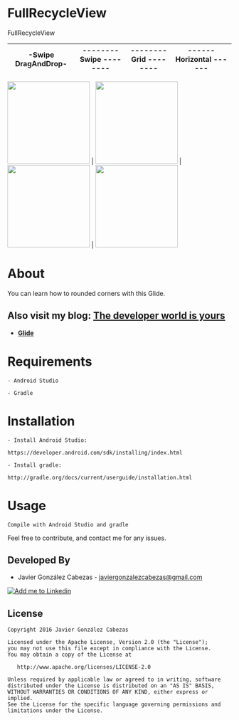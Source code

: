# FullRecycleView
FullRecycleView


-Swipe DragAndDrop-  |    -------- Swipe --------       |    -------- Grid --------       |   ------ Horizontal  ------  |
|:-:|:-:|:-:|:-:|
<img src="https://github.com/CabezasGonzalezJavier/FullRecycleView/blob/master/DragAndDrop.gif"  width="185px" />
|
<img src="https://github.com/CabezasGonzalezJavier/FullRecycleView/blob/master/Swipe.gif"  width="185px" />
|
<img src="https://github.com/CabezasGonzalezJavier/FullRecycleView/blob/master/Grid.gif"  width="185px" />
|
<img src="https://github.com/CabezasGonzalezJavier/FullRecycleView/blob/master/Horizontal.gif"  width="185px" />


# About
  You can learn how to rounded corners with this Glide.
  
  Also visit my blog: **[The developer world is yours](http://thedeveloperworldisyours.com)**
---------

 * **[Glide](https://github.com/bumptech/glide)**
 
 

# Requirements

    - Android Studio

    - Gradle


# Installation

    - Install Android Studio:

    https://developer.android.com/sdk/installing/index.html

    - Install gradle:

    http://gradle.org/docs/current/userguide/installation.html

# Usage
    Compile with Android Studio and gradle


Feel free to contribute, and contact me for any issues.

Developed By
------------
* Javier González Cabezas - <javiergonzalezcabezas@gmail.com>

<a href="https://es.linkedin.com/in/javier-gonz%C3%A1lez-cabezas-8b4b2231">
  <img alt="Add me to Linkedin" src="https://github.com/JorgeCastilloPrz/EasyMVP/blob/master/art/linkedin.png" />
</a>

License
-------

    Copyright 2016 Javier González Cabezas

    Licensed under the Apache License, Version 2.0 (the "License");
    you may not use this file except in compliance with the License.
    You may obtain a copy of the License at

       http://www.apache.org/licenses/LICENSE-2.0

    Unless required by applicable law or agreed to in writing, software
    distributed under the License is distributed on an "AS IS" BASIS,
    WITHOUT WARRANTIES OR CONDITIONS OF ANY KIND, either express or implied.
    See the License for the specific language governing permissions and
    limitations under the License.
